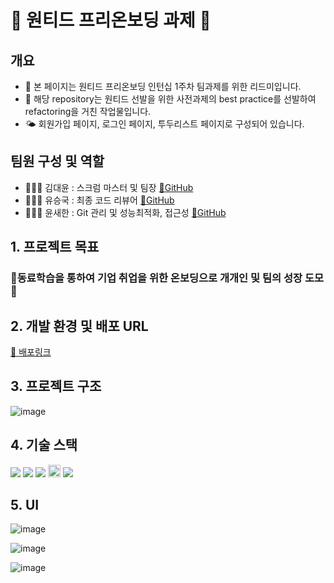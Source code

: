 # 👹 원티드 프리온보딩 과제 👹

## 개요

- 🦁 본 페이지는 원티드 프리온보딩 인턴십 1주차 팀과제를 위한 리드미입니다.
- 🏨 해당 repository는 원티드 선발을 위한 사전과제의 best practice를 선발하여 refactoring을 거친 작업물입니다.
- 🌤️ 회원가입 페이지, 로그인 페이지, 투두리스트 페이지로 구성되어 있습니다.

## 팀원 구성 및 역할

- 🙋🏻‍♀️ 김대윤 : 스크럼 마스터 및 팀장 [🔗GitHub](https://github.com/apeachicetea)
- 🙋🏼‍♂️ 유승국 : 최종 코드 리뷰어 [🔗GitHub](https://github.com/SeungGukYoo)
- 🙋🏼‍♂️ 윤새한 : Git 관리 및 성능최적화, 접근성 [🔗GitHub](https://github.com/ovelute53)

## 1. 프로젝트 목표

### 🎇동료학습을 통하여 기업 취업을 위한 온보딩으로 개개인 및 팀의 성장 도모🎇

## 2. 개발 환경 및 배포 URL

[🔗 배포링크](https://pre-onboarding-12th-1-16.vercel.app/signin)

## 3. 프로젝트 구조

![image](https://github.com/wanted-pre-onboarding-16/pre-onboarding-12th-1-16/assets/104200167/89a4f5d1-a9c2-41f5-95d9-01a1bfc1806e)


## 4. 기술 스택

<img src="https://img.shields.io/badge/JavaScript-F7DF1E?style=flat-square&logo=javascript&logoColor=black"/> <img src="https://img.shields.io/badge/Typescript-3178C6?style=flat-square&logo=Typescript&logoColor=white"/> <img src="https://img.shields.io/badge/React-61DAFB?style=flat-square&logo=React&logoColor=black"/> <img height=20 src="https://img.shields.io/badge/styled-components-DB7093?style=for-the-badge&logo=styledcomponents&logoColor=white"> <img src="https://img.shields.io/badge/Vercel-000000?style=flat-square&logo=Vercel&logoColor=white"/>

## 5. UI

![image](https://github.com/wanted-pre-onboarding-16/pre-onboarding-12th-1-16/assets/104200167/a1b73f24-54ef-4116-a547-aee627feeeb8)

![image](https://github.com/wanted-pre-onboarding-16/pre-onboarding-12th-1-16/assets/104200167/0ecc7603-7fcb-4504-b3a8-75fd84175620)

![image](https://github.com/wanted-pre-onboarding-16/pre-onboarding-12th-1-16/assets/104200167/0a2c7b29-5d22-4b1c-8f8d-eedff39e7ff9)

